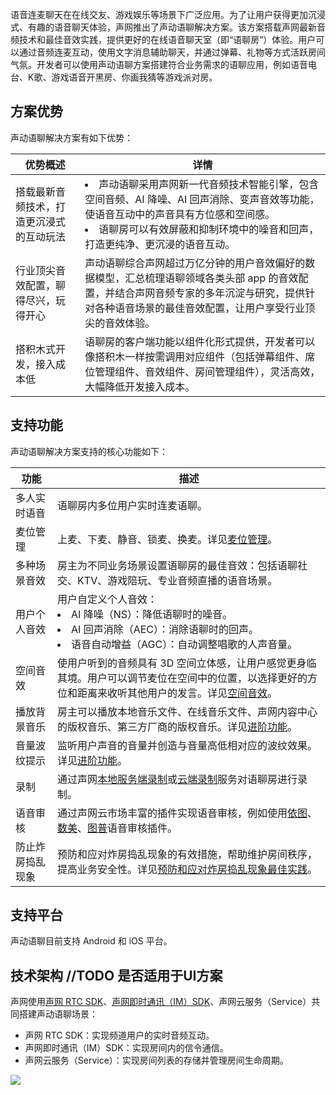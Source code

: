 语音连麦聊天在在线交友、游戏娱乐等场景下广泛应用。为了让用户获得更加沉浸式、有趣的语音聊天体验，声网推出了声动语聊解决方案。该方案搭载声网最新音频技术和最佳音效实践，提供更好的在线语音聊天室（即“语聊房”）体验。用户可以通过音频连麦互动，使用文字消息辅助聊天，并通过弹幕、礼物等方式活跃房间气氛。开发者可以使用声动语聊方案搭建符合业务需求的语聊应用，例如语音电台、K歌、游戏语音开黑房、你画我猜等游戏派对房。

## 方案优势

声动语聊解决方案有如下优势：

|优势概述|详情|
|-------|---------------|
| 搭载最新音频技术，打造更沉浸式的互动玩法   | <li>声动语聊采用声网新一代音频技术智能引擎，包含空间音频、AI 降噪、AI 回声消除、变声音效等功能，使语音互动中的声音具有方位感和空间感。</li><li>语聊房可以有效屏蔽和抑制环境中的噪音和回声，打造更纯净、更沉浸的语音互动。</li>   |
| 行业顶尖音效配置，聊得尽兴，玩得开心    |声动语聊综合声网超过万亿分钟的用户音效偏好的数据模型，汇总梳理语聊领域各类头部 app 的音效配置，并结合声网音频专家的多年沉淀与研究，提供针对各种语音场景的最佳音效配置，让用户享受行业顶尖的音效体验。    |
| 搭积木式开发，接入成本低    | 语聊房的客户端功能以组件化形式提供，开发者可以像搭积木一样按需调用对应组件（包括弹幕组件、席位管理组件、音效组件、房间管理组件），灵活高效，大幅降低开发接入成本。   |


## 支持功能

声动语聊解决方案支持的核心功能如下：

| 功能    | 描述    |
|-----|-------------------------|
| 多人实时语音    | 语聊房内多位用户实时连麦语聊。    |
| 麦位管理    | 上麦、下麦、静音、锁麦、换麦。详见[麦位管理](./chatroom_mic_seat_android)。    |
| 多种场景音效    | 房主为不同业务场景设置语聊房的最佳音效：包括语聊社交、KTV、游戏陪玩、专业音频直播的语音场景。 |
| 用户个人音效    | 用户自定义个人音效：<li>AI 降噪（NS）：降低语聊时的噪音。<li>AI 回声消除（AEC）：消除语聊时的回声。<li>语音自动增益（AGC）：自动调整唱歌的人声音量。    |
| 空间音效    | 使用户听到的音频具有 3D 空间立体感，让用户感觉更身临其境。用户可以调节麦位在空间中的位置，以选择更好的方位和距离来收听其他用户的发言。详见[空间音效](https://docportal.shengwang.cn/cn/live-streaming-premium-4.x/spatial_audio_android_ng?platform=Android)。    |
| 播放背景音乐    | 房主可以播放本地音乐文件、在线音乐文件、声网内容中心的版权音乐、第三方厂商的版权音乐。详见[进阶功能](./chatroom_set_audio)。    |
| 音量波纹提示    | 监听用户声音的音量并创造与音量高低相对应的波纹效果。详见[进阶功能](./chatroom_set_audio)。    |
| 录制    | 通过声网[本地服务端录制](https://docportal.shengwang.cn/cn/Recording/product_recording?platform=Linux)或[云端录制](https://docportal.shengwang.cn/cn/cloud-recording/product_cloud_recording?platform=All%20Platforms)服务对语聊房进行录制。    |
| 语音审核    |通过声网云市场丰富的插件实现语音审核，例如使用[依图](https://docportal.shengwang.cn/cn/extension_customer/quickstart_yitu_moderation_audio?platform=All%20Platforms)、[数美](https://docportal.shengwang.cn/cn/extension_customer/quickstart_shumei_moderation_audio?platform=All%20Platforms)、[图普](https://docportal.shengwang.cn/cn/extension_customer/quickstart_tupu_moderation_audio?platform=All%20Platforms)语音审核插件。     |
| 防止炸房捣乱现象    | 预防和应对炸房捣乱现象的有效措施，帮助维护房间秩序，提高业务安全性。详见[预防和应对炸房捣乱现象最佳实践](https://docportal.shengwang.cn/cn/live-streaming-premium-legacy/prevent_stream_bombing?platform=Android)。    |



## 支持平台

声动语聊目前支持 Android 和 iOS 平台。

## 技术架构 //TODO 是否适用于UI方案

声网使用[声网 RTC SDK](https://docportal.shengwang.cn/cn/live-streaming-premium-4.x/product_live_ng?platform=Android)、[声网即时通讯（IM）SDK](https://docs-preprod.agora.io/cn/agora-chat/agora_chat_overview?platform=All%20Platforms)、声网云服务（Service）共同搭建声动语聊场景：

- 声网 RTC SDK：实现频道用户的实时音频互动。
- 声网即时通讯（IM）SDK：实现房间内的信令通信。
- 声网云服务（Service）：实现房间列表的存储并管理房间生命周期。

![](https://web-cdn.agora.io/docs-files/1689243538283)
